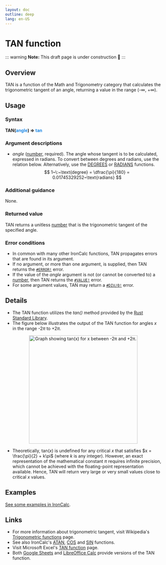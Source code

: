 ```yaml
---
layout: doc
outline: deep
lang: en-US
---
```

# TAN function
::: warning
**Note:** This draft page is under construction 🚧
:::
## Overview
TAN is a function of the Math and Trigonometry category that calculates the trigonometric tangent of an angle, returning a value in the range (-$\infty$, +$\infty$).
## Usage
### Syntax
**TAN(<span title="Number" style="color:#1E88E5">angle</span>) => <span title="Number" style="color:#1E88E5">tan</span>**
### Argument descriptions
* *angle* ([number](/features/value-types#numbers), required). The angle whose tangent is to be calculated, expressed in radians. To convert between degrees and radians, use the relation below. Alternatively, use the [DEGREES](/functions/math_and_trigonometry/degrees) or [RADIANS](/functions/math_and_trigonometry/radians) functions.
$$
1~\:~\text{degree} = \dfrac{\pi}{180} = 0.01745329252~\text{radians}
$$

### Additional guidance
None.
### Returned value
TAN returns a unitless [number](/features/value-types#numbers) that is the trigonometric tangent of the specified angle.
### Error conditions
* In common with many other IronCalc functions, TAN propagates errors that are found in its argument.
* If no argument, or more than one argument, is supplied, then TAN returns the [`#ERROR!`](/features/error-types.md#error) error.
* If the value of the *angle* argument is not (or cannot be converted to) a [number](/features/value-types#numbers), then TAN returns the [`#VALUE!`](/features/error-types.md#value) error.
* For some argument values, TAN may return a [`#DIV/0!`](/features/error-types.md#div-0) error.
<!--@include: ../markdown-snippets/error-type-details.txt-->
## Details
* The TAN function utilizes the *tan()* method provided by the [Rust Standard Library](https://doc.rust-lang.org/std/).
* The figure below illustrates the output of the TAN function for angles $x$ in the range -2$π$ to +2$π$.
<center><img src="/functions/images/tangent-curve.png" width="350" alt="Graph showing tan(x) for x between -2π and +2π."></center>

* Theoretically, $\text{tan}(x)$ is undefined for any critical $x$ that satisfies $x = \frac{\pi}{2} + k\pi$ (where $k$ is any integer). However, an exact representation of the mathematical constant $\pi$ requires infinite precision, which cannot be achieved with the floating-point representation available. Hence, TAN will return very large or very small values close to critical $x$ values.
## Examples
[See some examples in IronCalc](https://app.ironcalc.com/?example=tan).

## Links
* For more information about trigonometric tangent, visit Wikipedia's [Trigonometric functions](https://en.wikipedia.org/wiki/Trigonometric_functions) page.
* See also IronCalc's [ATAN](/functions/math_and_trigonometry/atan), [COS](/functions/math_and_trigonometry/cos) and [SIN](/functions/math_and_trigonometry/sin) functions.
* Visit Microsoft Excel's [TAN function](https://support.microsoft.com/en-gb/office/tan-function-08851a40-179f-4052-b789-d7f699447401) page.
* Both [Google Sheets](https://support.google.com/docs/answer/3093586) and [LibreOffice Calc](https://wiki.documentfoundation.org/Documentation/Calc_Functions/TAN) provide versions of the TAN function.